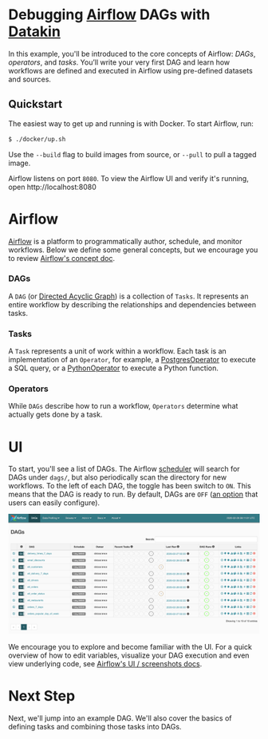 # Debugging [Airflow](https://airflow.apache.org) DAGs with [Datakin](http://datak.in)

In this example, you'll be introduced to the core concepts of Airflow: _DAGs_, _operators_, and _tasks_. You’ll write your very first DAG and learn how workflows are defined and executed in Airflow using pre-defined datasets and sources.

## Quickstart

The easiest way to get up and running is with Docker. To start Airflow, run:

```bash
$ ./docker/up.sh
```

Use the `--build` flag to build images from source, or `--pull` to pull a tagged image.

Airflow listens on port `8080`. To view the Airflow UI and verify it's running, open http://localhost:8080

# Airflow

[Airflow](https://airflow.apache.org) is a platform to programmatically author, schedule, and monitor workflows. Below we define some general concepts, but we encourage you to review [Airflow's concept doc](https://airflow.apache.org/docs/stable/concepts.html). 

### DAGs

A `DAG` (or [Directed Acyclic Graph](https://en.wikipedia.org/wiki/Directed_acyclic_graph)) is a collection of `Tasks`. It represents an entire workflow by describing the relationships and dependencies between tasks.

### Tasks

A `Task` represents a unit of work within a workflow. Each task is an implementation of an `Operator`, for example, a [PostgresOperator](https://airflow.apache.org/docs/stable/_api/airflow/operators/postgres_operator/index.html#airflow.operators.postgres_operator.PostgresOperator) to execute a SQL query, or a [PythonOperator](https://airflow.apache.org/docs/stable/_api/airflow/operators/python_operator/index.html#airflow.operators.python_operator.PythonOperator) to execute a Python function.

### Operators

While `DAGs` describe how to run a workflow, `Operators` determine what actually gets done by a task.

# UI

To start, you'll see a list of DAGs. The Airflow [scheduler](https://airflow.apache.org/docs/stable/scheduler.html) will search for DAGs under `dags/`, but also periodically scan the directory for new workflows. To the left of each DAG, the toggle has been switch to `ON`. This means that the DAG is ready to run. By default, DAGs are `OFF` ([an option](https://github.com/apache/airflow/blob/master/airflow/config_templates/default_airflow.cfg#L111) that users can easily configure).

![](./docs/dag-view.png)

We encourage you to explore and become familiar with the UI. For a quick overview of how to edit variables, visualize your DAG execution and even  view underlying code, see [Airflow's UI / screenshots docs](https://airflow.apache.org/docs/stable/ui.html).

# Next Step

Next, we'll jump into an example DAG. We'll also cover the basics of defining tasks and combining those tasks into DAGs.
